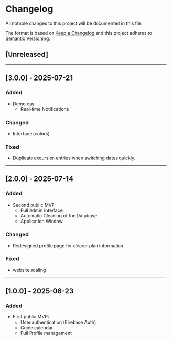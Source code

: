# Changelog
All notable changes to this project will be documented in this file.

The format is based on [Keep a Changelog](https://keepachangelog.com/en/1.1.0/)
and this project adheres to [Semantic Versioning](https://semver.org/spec/v2.0.0.html).

<!-- Reminder: add newest release at the top -->

## [Unreleased]

---

## [3.0.0] - 2025-07-21
### Added
- Demo day:
  - Real-time Notifications

### Changed
- Interface (colors)

### Fixed
- Duplicate excursion entries when switching dates quickly.

---

## [2.0.0] - 2025-07-14
### Added
- Second public MVP:
  - Full Admin Interface
  - Automatic Cleaning of the Database
  - Application Window

### Changed
- Redesigned profile page for clearer plan information.

### Fixed
- website scaling

---

## [1.0.0] - 2025-06-23
### Added
- First public MVP:
  - User authentication (Firebase Auth)
  - Guide calendar
  - Full Profile management
